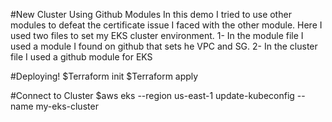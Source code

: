 #New Cluster Using Github Modules
In this demo I tried to use other modules to defeat the certificate issue I faced with the other module. 
Here I used two files to set my EKS cluster environment. 
1- In the module file I used a module I found on github that sets he VPC and SG.
2- In the cluster file I used a github module for EKS 

#Deploying!
$Terraform init
$Terraform apply 

#Connect to Cluster
$aws eks --region us-east-1 update-kubeconfig --name my-eks-cluster


